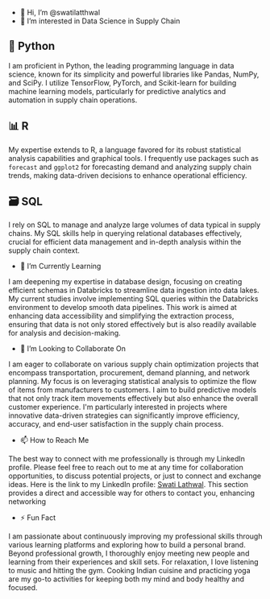 - 👋 Hi, I’m @swatilatthwal
-  👀 I’m interested in Data Science in Supply Chain

## 🐍 Python
I am proficient in Python, the leading programming language in data science, known for its simplicity and powerful libraries like Pandas, NumPy, and SciPy. I utilize TensorFlow, PyTorch, and Scikit-learn for building machine learning models, particularly for predictive analytics and automation in supply chain operations.

## 📊 R
My expertise extends to R, a language favored for its robust statistical analysis capabilities and graphical tools. I frequently use packages such as `forecast` and `ggplot2` for forecasting demand and analyzing supply chain trends, making data-driven decisions to enhance operational efficiency.

## 🗃️ SQL
I rely on SQL to manage and analyze large volumes of data typical in supply chains. My SQL skills help in querying relational databases effectively, crucial for efficient data management and in-depth analysis within the supply chain context.


- 🌱 I’m Currently Learning

I am deepening my expertise in database design, focusing on creating efficient schemas in Databricks to streamline data ingestion into data lakes. My current studies involve implementing SQL queries within the Databricks environment to develop smooth data pipelines. This work is aimed at enhancing data accessibility and simplifying the extraction process, ensuring that data is not only stored effectively but is also readily available for analysis and decision-making.

- 💞️ I’m Looking to Collaborate On

I am eager to collaborate on various supply chain optimization projects that encompass transportation, procurement, demand planning, and network planning. My focus is on leveraging statistical analysis to optimize the flow of items from manufacturers to customers. I aim to build predictive models that not only track item movements effectively but also enhance the overall customer experience. I'm particularly interested in projects where innovative data-driven strategies can significantly improve efficiency, accuracy, and end-user satisfaction in the supply chain process.
- 📫 How to Reach Me

The best way to connect with me professionally is through my LinkedIn profile. Please feel free to reach out to me at any time for collaboration opportunities, to discuss potential projects, or just to connect and exchange ideas. Here is the link to my LinkedIn profile: [Swati Lathwal](https://www.linkedin.com/in/swati-lathwal/).
This section provides a direct and accessible way for others to contact you, enhancing networking 
- ⚡ Fun Fact

I am passionate about continuously improving my professional skills through various learning platforms and exploring how to build a personal brand. Beyond professional growth, I thoroughly enjoy meeting new people and learning from their experiences and skill sets. For relaxation, I love listening to music and hitting the gym. Cooking Indian cuisine and practicing yoga are my go-to activities for keeping both my mind and body healthy and focused.

<!---
swatilatthwal/swatilatthwal is a ✨ special ✨ repository because its `README.md` (this file) appears on your GitHub profile.
You can click the Preview link to take a look at your changes.
--->
